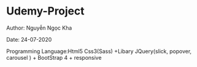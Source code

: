 # Udemy-Project

Author: Nguyễn Ngọc Kha

Date: 24-07-2020

Programming Language:Html5 Css3(Sass) +Libary JQuery(slick, popover, carousel ) + BootStrap 4 + responsive
